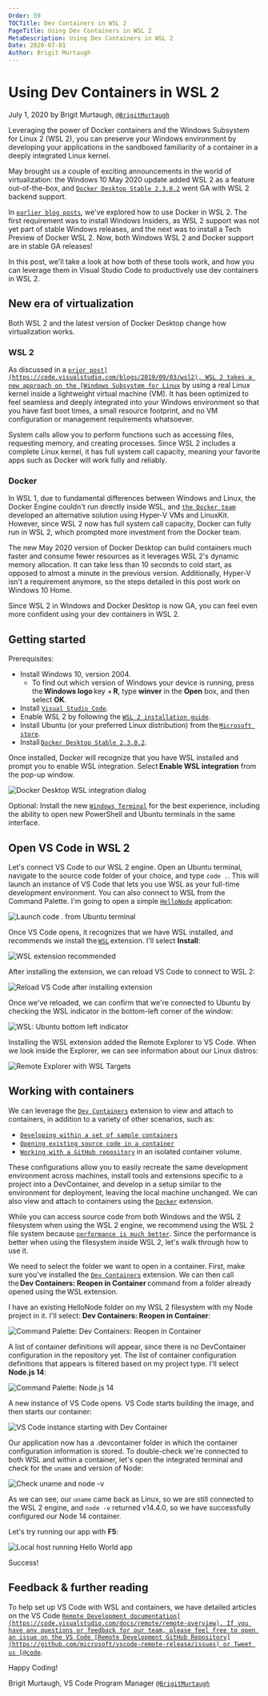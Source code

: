 ```yaml
---
Order: 59
TOCTitle: Dev Containers in WSL 2
PageTitle: Using Dev Containers in WSL 2
MetaDescription: Using Dev Containers in WSL 2
Date: 2020-07-01
Author: Brigit Murtaugh
---
```

# Using Dev Containers in WSL 2

July 1, 2020 by Brigit Murtaugh, [`@BrigitMurtaugh`](https://twitter.com/BrigitMurtaugh)

Leveraging the power of Docker containers and the Windows Subsystem for Linux 2 (WSL 2), you can preserve your Windows environment by developing your applications in the sandboxed familiarity of a container in a deeply integrated Linux kernel.

May brought us a couple of exciting announcements in the world of virtualization: the Windows 10 May 2020 update added WSL 2 as a feature out-of-the-box, and [`Docker Desktop Stable 2.3.0.2`](https://docs.docker.com/docker-for-windows/release-notes/#docker-desktop-community-2302) went GA with WSL 2 backend support.

In [`earlier blog posts`](https://code.visualstudio.com/blogs/2020/03/02/docker-in-wsl2), we've explored how to use Docker in WSL 2. The first requirement was to install Windows Insiders, as WSL 2 support was not yet part of stable Windows releases, and the next was to install a Tech Preview of Docker WSL 2. Now, both Windows WSL 2 and Docker support are in stable GA releases!

In this post, we'll take a look at how both of these tools work, and how you can leverage them in Visual Studio Code to productively use dev containers in WSL 2.

## New era of virtualization

Both WSL 2 and the latest version of Docker Desktop change how virtualization works.

### WSL 2

As discussed in a [`prior post](https://code.visualstudio.com/blogs/2019/09/03/wsl2), WSL 2 takes a new approach on the [Windows Subsystem for Linux`](https://learn.microsoft.com/windows/wsl/wsl2-about) by using a real Linux kernel inside a lightweight virtual machine (VM). It has been optimized to feel seamless and deeply integrated into your Windows environment so that you have fast boot times, a small resource footprint, and no VM configuration or management requirements whatsoever.

System calls allow you to perform functions such as accessing files, requesting memory, and creating processes. Since WSL 2 includes a complete Linux kernel, it has full system call capacity, meaning your favorite apps such as Docker will work fully and reliably.

### Docker

In WSL 1, due to fundamental differences between Windows and Linux, the Docker Engine couldn't run directly inside WSL, and [`the Docker team`](https://www.docker.com/blog/docker-hearts-wsl-2/) developed an alternative solution using Hyper-V VMs and LinuxKit. However, since WSL 2 now has full system call capacity, Docker can fully run in WSL 2, which prompted more investment from the Docker team.

The new May 2020 version of Docker Desktop can build containers much faster and consume fewer resources as it leverages WSL 2's dynamic memory allocation. It can take less than 10 seconds to cold start, as opposed to almost a minute in the previous version. Additionally, Hyper-V isn't a requirement anymore, so the steps detailed in this post work on Windows 10 Home.

Since WSL 2 in Windows and Docker Desktop is now GA, you can feel even more confident using your dev containers in WSL 2.

## Getting started

Prerequisites:

* Install Windows 10, version 2004.
    * To find out which version of Windows your device is running, press the **Windows logo** key + **R**, type **winver** in the **Open** box, and then select **OK**.
* Install [`Visual Studio Code`](https://code.visualstudio.com/download).
* Enable WSL 2 by following the [`WSL 2 installation guide`](https://learn.microsoft.com/windows/wsl/install).
* Install Ubuntu (or your preferred Linux distribution) from the [`Microsoft store`](https://www.microsoft.com/p/ubuntu/9nblggh4msv6).
* Install [`Docker Desktop Stable 2.3.0.2`](https://docs.docker.com/docker-for-windows/wsl-tech-preview/#download).

Once installed, Docker will recognize that you have WSL installed and prompt you to enable WSL integration. Select **Enable WSL integration** from the pop-up window.

![`Docker Desktop WSL integration dialog`](1-docker-desktop-wsl-integration.png)

Optional: Install the new [`Windows Terminal`](https://learn.microsoft.com/windows/terminal/) for the best experience, including the ability to open new PowerShell and Ubuntu terminals in the same interface.

## Open VS Code in WSL 2

Let's connect VS Code to our WSL 2 engine. Open an Ubuntu terminal, navigate to the source code folder of your choice, and type `code .`. This will launch an instance of VS Code that lets you use WSL as your full-time development environment. You can also connect to WSL from the Command Palette. I'm going to open a simple [`HelloNode`](https://github.com/bamurtaugh/HelloNode) application:

![`Launch code . from Ubuntu terminal`](2-ubuntu-launch.png)

Once VS Code opens, it recognizes that we have WSL installed, and recommends we install the [`WSL`](https://marketplace.visualstudio.com/items?itemName=ms-vscode-remote.remote-wsl) extension. I'll select **Install**:

![`WSL extension recommended`](3-wsl-extension-recommended.png)

After installing the extension, we can reload VS Code to connect to WSL 2:

![`Reload VS Code after installing extension`](4-reload-vscode.png)

Once we've reloaded, we can confirm that we're connected to Ubuntu by checking the WSL indicator in the bottom-left corner of the window:

![`WSL: Ubuntu bottom left indicator`](5-wsl-left-indicator.png)

Installing the WSL extension added the Remote Explorer to VS Code. When we look inside the Explorer, we can see information about our Linux distros:

![`Remote Explorer with WSL Targets`](6-remote-explorer-wsl-targets.png)

## Working with containers

We can leverage the [`Dev Containers`](/docs/devcontainers/containers.md) extension to view and attach to containers, in addition to a variety of other scenarios, such as:

* [`Developing within a set of sample containers`](/docs/devcontainers/tutorial.md)
* [`Opening existing source code in a container`](/docs/devcontainers/containers.md#quick-start-open-an-existing-folder-in-a-container)
* [`Working with a GitHub repository`](/docs/devcontainers/containers.md#quick-start-open-a-git-repository-or-github-pr-in-an-isolated-container-volume) in an isolated container volume.

These configurations allow you to easily recreate the same development environment across machines, install tools and extensions specific to a project into a DevContainer, and develop in a setup similar to the environment for deployment, leaving the local machine unchanged. We can also view and attach to containers using the [`Docker`](https://marketplace.visualstudio.com/items?itemName=ms-azuretools.vscode-docker) extension.

While you can access source code from both Windows and the WSL 2 filesystem when using the WSL 2 engine, we recommend using the WSL 2 file system because [`performance is much better`](https://www.docker.com/blog/docker-desktop-wsl-2-best-practices/). Since the performance is better when using the filesystem inside WSL 2, let's walk through how to use it.

We need to select the folder we want to open in a container. First, make sure you've installed the [`Dev Containers`](https://marketplace.visualstudio.com/items?itemName=ms-vscode-remote.remote-containers) extension. We can then call the **Dev Containers: Reopen in Container** command from a folder already opened using the WSL extension.

I have an existing HelloNode folder on my WSL 2 filesystem with my Node project in it. I'll select: **Dev Containers: Reopen in Container**:

![`Command Palette: Dev Containers: Reopen in Container`](7-reopen-container.png)

A list of container definitions will appear, since there is no DevContainer configuration in the repository yet. The list of container configuration definitions that appears is filtered based on my project type. I'll select **Node.js 14**:

![`Command Palette: Node.js 14`](8-node-14.png)

A new instance of VS Code opens. VS Code starts building the image, and then starts our container:

![`VS Code instance starting with Dev Container`](9-vscode-starting-with-container.png)

Our application now has a .devcontainer folder in which the container configuration information is stored. To double-check we're connected to both WSL and within a container, let's open the integrated terminal and check for the `uname` and version of Node:

![`Check uname and node -v`](10-uname-node.png)

As we can see, our `uname` came back as Linux, so we are still connected to the WSL 2 engine, and `node -v` returned v14.4.0, so we have successfully configured our Node 14 container.

Let's try running our app with **F5**:

![`Local host running Hello World app`](11-localhost-hello-world.png)

Success!

## Feedback & further reading

To help set up VS Code with WSL and containers, we have detailed articles on the VS Code [`Remote Development documentation](https://code.visualstudio.com/docs/remote/remote-overview). If you have any questions or feedback for our team, please feel free to open an issue on the VS Code [Remote Development GitHub Repository](https://github.com/microsoft/vscode-remote-release/issues) or Tweet us [@code`](https://twitter.com/code).

Happy Coding!

Brigit Murtaugh, VS Code Program Manager
[`@BrigitMurtaugh`](https://twitter.com/BrigitMurtaugh)
